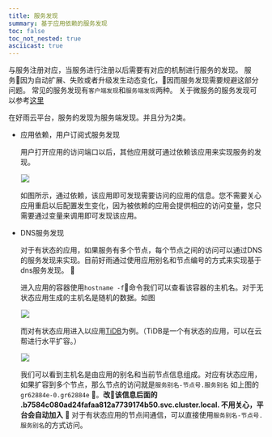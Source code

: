 ```yaml
---
title: 服务发现
summary: 基于应用依赖的服务发现
toc: false
toc_not_nested: true
asciicast: true
---
```


与服务注册对应，当服务进行注册以后需要有对应的机制进行服务的发现。
服务因为自动扩展、失败或者升级发生动态变化，因而服务发现需要规避这部分问题。
常见的服务发现有`客户端发现`和`服务端发现`两种。
关于微服务的服务发现可以参考[这里](https://www.nginx.com/blog/service-discovery-in-a-microservices-architecture/?utm_source=introduction-to-microservices)

在好雨云平台，服务的发现为服务端发现。并且分为2类。

* 应用依赖，用户订阅式服务发现

    用户打开应用的访问端口以后，其他应用就可通过依赖该应用来实现服务的发现。
    
    <img src="https://static.goodrain.com/images/docs/3.6/micro-service/service_dep.gif" style="border:1px solid #eee;max-width:100%" />
    
    如图所示，通过依赖，该应用即可发现需要访问的应用的信息。您不需要关心应用重启以后配置发生变化，因为被依赖的应用会提供相应的访问变量，您只需要通过变量来调用即可发现该应用。
    
* DNS服务发现

    对于有状态的应用，如果服务有多个节点，每个节点之间的访问可以通过DNS的服务发现来实现。目前好雨通过使用应用别名和节点编号的方式来实现基于dns服务发现。
    

    进入应用的容器使用`hostname -f`命令我们可以查看该容器的主机名。对于无状态应用生成的主机名是随机的数据。如图

    <img src="https://static.goodrain.com/images/docs/3.6/micro-service/stateless-container.png" style="border:1px solid #eee;max-width:100%" />

    而对有状态应用进入以应用[TiDB](https://pingcap.com/index.html)为例。（TiDB是一个有状态的应用，可以在云帮进行水平扩容。）

    <img src="https://static.goodrain.com/images/docs/3.6/micro-service/state-container.png" style="border:1px solid #eee;max-width:100%" />

    我们可以看到主机名是由应用的别名和当前节点信息组成。对应有状态应用，如果扩容到多个节点，那么节点的访问就是`服务别名-节点号.服务别名`
    如上图的 `gr62884e-0.gr62884e` 。**改该信息后面的 .b7584c080ad24fafaa812a7739174b50.svc.cluster.local. 不用关心，平台会自动加入**
    
    对于有状态应用的节点间通信，可以直接使用`服务别名-节点号.服务别名`的方式访问。


